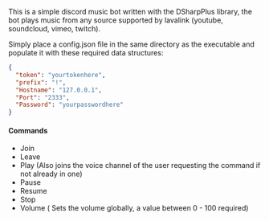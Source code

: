 This is a simple discord music bot written with the DSharpPlus library, the bot plays music from any source supported by lavalink (youtube, soundcloud, vimeo, twitch). 

Simply place a config.json file in the same directory as the executable and populate it with these required data structures:

```JSON
{
  "token": "yourtokenhere",
  "prefix": "!",
  "Hostname": "127.0.0.1",
  "Port": "2333",
  "Password": "yourpasswordhere"
}
```
#### Commands
                
- Join 
- Leave
- Play (Also joins the voice channel of the user requesting the command if not already in one)
- Pause
- Resume
- Stop
- Volume ( Sets the volume globally, a value between 0 - 100 required)
     

